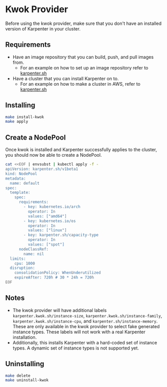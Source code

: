 # Kwok Provider

Before using the kwok provider, make sure that you don't have an installed version of Karpenter in your cluster. 

## Requirements
- Have an image repository that you can build, push, and pull images from.
  - For an example on how to set up an image repository refer to [karpenter.sh](https://karpenter.sh/docs/contributing/development-guide/#environment-specific-setup)
- Have a cluster that you can install Karpenter on to.
  - For an example on how to make a cluster in AWS, refer to [karpenter.sh](https://karpenter.sh/docs/getting-started/getting-started-with-karpenter/)

## Installing
```bash
make install-kwok
make apply
```

## Create a NodePool

Once kwok is installed and Karpenter successfully applies to the cluster, you should now be able to create a NodePool. 

```bash
cat <<EOF | envsubst | kubectl apply -f -
apiVersion: karpenter.sh/v1beta1
kind: NodePool
metadata:
  name: default
spec:
  template:
    spec:
      requirements:
        - key: kubernetes.io/arch
          operator: In
          values: ["amd64"]
        - key: kubernetes.io/os
          operator: In
          values: ["linux"]
        - key: karpenter.sh/capacity-type
          operator: In
          values: ["spot"]
      nodeClassRef:
        name: nil
  limits:
    cpu: 1000
  disruption:
    consolidationPolicy: WhenUnderutilized
    expireAfter: 720h # 30 * 24h = 720h
EOF
```

## Notes
- The kwok provider will have additional labels `karpenter.kwok.sh/instance-size`, `karpenter.kwok.sh/instance-family`, `karpenter.kwok.sh/instance-cpu`, and `karpenter.sh/instance-memory`. These are only available in the kwok provider to select fake generated instance types. These labels will not work with a real Karpenter installation.
- Additionally, this installs Karpenter with a hard-coded set of instance types. A dynamic set of instance types is not supported yet.

## Uninstalling
```bash
make delete
make uninstall-kwok
```